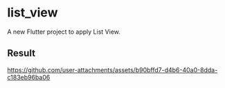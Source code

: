 # list_view

A new Flutter project to apply List View.

## Result

https://github.com/user-attachments/assets/b90bffd7-d4b6-40a0-8dda-c183eb96ba06

